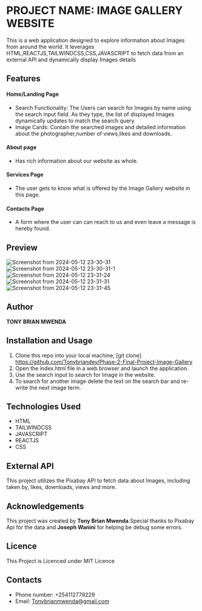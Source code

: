 # PROJECT NAME: IMAGE GALLERY WEBSITE
This is a web application designed to explore information about Images from around the world. It leverages HTML,REACTJS,TAILWINDCSS,CSS,JAVASCRIPT to fetch data from an external API and dynamically display Images details

## Features
#### Home/Landing Page
- Search Functionality: The Users can search for Images by name using the search input field. As they type, the list of displayed Images dynamically updates to match the search query
- Image Cards: Contain the searched images and detailed information about the photographer,number of views,likes and downloads.
#### About page
- Has rich information about our website as  whole.
#### Services Page
- The user gets to know what is offered by the Image Gallery website in this page.
#### Contacts Page
- A form where the user can can reach to us and even leave a message is hereby found.

## Preview
![Screenshot from 2024-05-12 23-30-31](https://github.com/Tonybriandev/Phase-2-Final-Project-Image-Gallery/assets/161289086/5eb00ca2-e848-4f76-a71e-0785a7fa0a45)
![Screenshot from 2024-05-12 23-30-31-1](https://github.com/Tonybriandev/Phase-2-Final-Project-Image-Gallery/assets/161289086/4abe0f6b-94f2-4f19-b89c-b5f9e9063e19)
![Screenshot from 2024-05-12 23-31-24](https://github.com/Tonybriandev/Phase-2-Final-Project-Image-Gallery/assets/161289086/5a3bf219-6f1a-441f-9a7b-53c1b9053d19)
![Screenshot from 2024-05-12 23-31-31](https://github.com/Tonybriandev/Phase-2-Final-Project-Image-Gallery/assets/161289086/ca8146f0-3a05-49b0-815e-108d940d9e9a)
![Screenshot from 2024-05-12 23-31-45](https://github.com/Tonybriandev/Phase-2-Final-Project-Image-Gallery/assets/161289086/414c096e-4424-4adb-b1c9-551cd3e42962)


## Author

**TONY BRIAN MWENDA**

## Installation and Usage

1. Clone this repo into your local machine;
   [git clone] https://github.com/Tonybriandev/Phase-2-Final-Project-Image-Gallery
2. Open the index.html file in a web browser and launch the application.
3. Use the search input to search for Image in the website.
4. To search for another image delete the text on the search bar and re-write the next image term.

## Technologies Used

* HTML
* TAILWINDCSS
* JAVASCRIPT
* REACTJS
* CSS

## External API

  This project utilizes the Pixabay API to fetch data about Images, including taken by, likes, downloads, views and more.

## Acknowledgements
  This project was created by **Tony Brian Mwenda**.Special thanks to Pixabay Api for the data and **Joseph Wanini** for helping be debug some errors.

## Licence
This Project is Licenced under MIT Licence

## Contacts
* Phone number: +254112779229
* Email: Tonybrianmwenda@gmail.com
